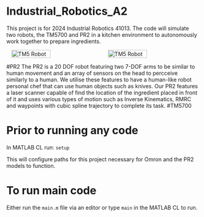 # Industrial_Robotics_A2

This project is for 2024 Industrial Robotics 41013. The code will simulate two robots, the TM5700 and PR2 in a kitchen environment to autonomously work together to prepare ingredients.

<div style="display: flex; justify-content: space-around;">
  <img src="https://onboardsolutions.com.au/wp-content/uploads/2020/01/TM5-7001-300x338.jpg" alt="TM5 Robot" width="45%">
  <img src="https://cdn.sanity.io/images/7p2whiua/production/02a2c2c3f15a300d5d41b6b8aa8e902b5bf25003-2048x1536.jpg" alt="TM5 Robot" width="45%">
</div>

#PR2
The PR2 is a 20 DOF robot featuring two 7-DOF arms to be similar to human movement and an array of sensors on the head to percceive similarly to a human. We utilise these features to have a human-like robot personal chef that can use human objects such as knives.
Our PR2 features a laser scanner capable of find the location of the ingredient placed in front of it and uses various types of motion such as Inverse Kinematics, RMRC and waypoints with cubic spline trajectory to complete its task.
#TM5700
# Prior to running any code

In MATLAB CL run: `setup`

This will configure paths for this project necessary for Omron and the PR2 models to function.

# To run main code

Either run the `main.m` file via an editor or type `main` in the MATLAB CL to run.

